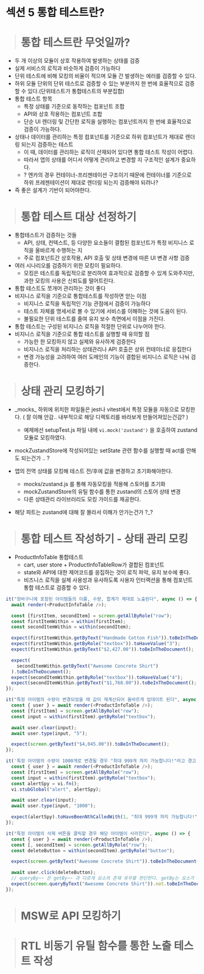 # 섹션 5 통합 테스트란?

> # 통합 테스트란 무엇일까?

- 두 개 이상의 모듈이 상호 작용하여 발생하는 상태를 검증
- 실제 서비스의 로직과 비슷하게 검증이 가능하다
- 단위 테스트에 비해 모킹의 비율이 적으며 모듈 간 발생하는 에러를 검증할 수 있다.
- 하위 모듈 단위의 단위 테스트로 검증할 수 있는 부분까지 한 번에 효율적으로 검증할 수 있다.(단위테스트가 통합테스트의 부분집합)
- 통합 테스트 항목
  - 특정 상태를 기준으로 동작하는 컴포넌트 조합
  - API와 상호 작용하는 컴포넌트 조합
  - 단순 UI 렌더링 및 간단한 로직을 실행하는 컴포넌트까지 한 번에 효율적으로 검증이 가능하다.
- 상태나 데이터를 관리하는 특정 컴포넌트를 기준으로 하위 컴포넌트가 제대로 렌더링 되는지 검증하는 테스트
  - 이 때, 데이터를 관리하는 로직이 산재되어 있다면 통합 테스트 작성이 어렵다.
  - 따라서 앱의 상태를 어디서 어떻게 관리하고 변경할 지 구조적인 설계가 중요하다.
  - ? 엔카의 경우 컨테이너-프리젠테이션 구조이기 때문에 컨테이너를 기준으로 하위 프레젠테이션이 제대로 렌더링 되는지 검증해야 되려나?
- 즉 좋은 설계가 기반이 되어야한다.

> # 통합 테스트 대상 선정하기

- 통합테스트가 검증하는 것들
  - API, 상태, 컨텍스트, 등 다양한 요소들이 결합된 컴포넌트가 특정 비지니스 로직을 올바르게 수행하는 지
  - 주로 컴포넌트간 상호작용, API 호출 및 상태 변경에 따른 UI 변경 사항 검증
- 여러 시나리오를 검증하기 위한 모킹이 필요하다.
  - 모킹은 테스트를 독립적으로 분리하여 효과적으로 검증할 수 있게 도와주지만, 과한 모킹의 사용은 신뢰도를 떨어트린다.
- 통합 테스트도 쪼개어 관리하는 것이 좋다
- 비지니스 로직을 기준으로 통합테스트를 작성하면 얻는 이점
  - 비지니스 로직을 독립적인 기능 관점에서 검증이 가능하다
  - 테스트 자체를 명세서로 볼 수 있기에 서비스를 이해하는 것에 도움이 된다.
  - 불필요한 단위 테스트를 줄여 유지 보수 측면에서 이점을 가진다.
- 통합 테스트는 구성된 비지니스 로직을 적절한 단위로 나누어야 한다.
- 비지니스 로직을 기준으로 통합 테스트를 실행할 때 유의할 점
  - 가능한 한 모킹하지 않고 실제와 유사하게 검증한다
  - 비지니스 로직을 처리하는 상태관리나 API 호출은 상위 컨테이너로 응집한다
  - 변경 가능성을 고려하여 여러 도메인의 기능이 결합된 비지니스 로직은 나눠 검증한다.

> # 상태 관리 모킹하기

- \_mocks\_ 하위에 위치한 파일들은 jest나 vitest에서 특정 모듈을 자동으로 모킹한다. ( 잘 이해 안감.. 내부적으로 해당 디렉토리를 바라보게 만들어져있는건감? )
  - 예제에선 setupTest.js 파일 내에 `vi.mock('zustand')` 을 호출하여 zustand 모듈로 모킹하였다.
- mockZustandStore에 작성되어있는 setState 관련 함수를 실행할 때 act를 안해도 되는건가 .. ?

- 앱의 전역 상태를 모킹해 테스트 전/후에 값을 변경하고 초기화해야한다.

  - mocks/zustand.js 를 통해 자동모킹을 적용해 스토어를 초기화
  - mockZustandStore의 유틸 함수를 통한 zustand의 스토어 상태 변경
  - 다른 상태관리 라이브러리도 모킹 가이드를 제공한다.

- 해당 파트는 zustand에 대해 잘 몰라서 이해가 안가는건가 ?\_?

> # 통합 테스트 작성하기 - 상태 관리 모킹

- ProductInfoTable 통합테스트
  - cart, user store + ProductInfoTableRow가 결합된 컴포넌트
  - state와 API에 대한 제어코드를 응집하는 것이 로직 파악, 유지 보수에 좋다.
  - 비즈니스 로직을 실제 사용성과 유사하도록 사용자 인터랙션을 통해 컴포넌트 통합 테스트로 검증할 수 있다.

```js
it("장바구니에 포함된 아이템들의 이름, 수량, 합계가 제대로 노출된다", async () => {
  await render(<ProductInfoTable />);

  const [firstItem, secondItem] = screen.getAllByRole("row");
  const firstItemWithin = within(firstItem);
  const secondItemWithin = within(secondItem);

  expect(firstItemWithin.getByText("Handmade Cotton Fish")).toBeInTheDocument();
  expect(firstItemWithin.getByRole("textbox")).toHaveValue("3");
  expect(firstItemWithin.getByText("$2,427.00")).toBeInTheDocument();

  expect(
    secondItemWithin.getByText("Awesome Concrete Shirt")
  ).toBeInTheDocument();
  expect(secondItemWithin.getByRole("textbox")).toHaveValue("4");
  expect(secondItemWithin.getByText("$1,768.00")).toBeInTheDocument();
});

it("특정 아이템의 수량이 변경되었을 때 값이 재계산되어 올바르게 업데이트 된다", async () => {
  const { user } = await render(<ProductInfoTable />);
  const [firstItem] = screen.getAllByRole("row");
  const input = within(firstItem).getByRole("textbox");

  await user.clear(input);
  await user.type(input, "5");

  expect(screen.getByText("$4,045.00")).toBeInTheDocument();
});

it('특정 아이템의 수량이 1000개로 변경될 경우 "최대 999개 까지 가능합니다!"라고 경고 문구가 노출된다', async () => {
  const { user } = await render(<ProductInfoTable />);
  const [firstItem] = screen.getAllByRole("row");
  const input = within(firstItem).getByRole("textbox");
  const alertSpy = vi.fn();
  vi.stubGlobal("alert", alertSpy);

  await user.clear(input);
  await user.type(input, "1000");

  expect(alertSpy).toHaveBeenNthCalledWith(1, "최대 999개 까지 가능합니다!");
});

it("특정 아이템의 삭제 버튼을 클릭할 경우 해당 아이템이 사라진다", async () => {
  const { user } = await render(<ProductInfoTable />);
  const [, secondItem] = screen.getAllByRole("row");
  const deleteButton = within(secondItem).getByRole("button");

  expect(screen.getByText("Awesome Concrete Shirt")).toBeInTheDocument();

  await user.click(deleteButton);
  // queryBy~~ 은 getBy~~ 과 다르게 요소의 존재 유무를 판단한다. getBy는 요소가 없다면 에러가 난다.
  expect(screen.queryByText("Awesome Concrete Shirt")).not.toBeInTheDocument();
});
```

> # MSW로 API 모킹하기

> # RTL 비동기 유틸 함수를 통한 노출 테스트 작성
